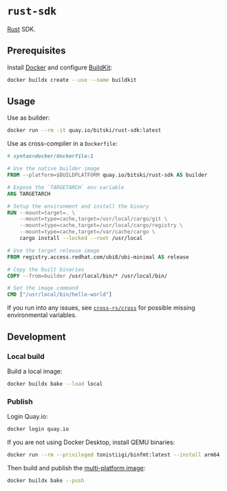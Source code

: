 # `rust-sdk`

[Rust][rust] SDK.

## Prerequisites

Install [Docker][docker] and configure [BuildKit][buildkit]:

```sh
docker buildx create --use --name buildkit
```

## Usage

Use as builder:

```sh
docker run --rm -it quay.io/bitski/rust-sdk:latest
```

Use as cross-compiler in a `Dockerfile`:

```dockerfile
# syntax=docker/dockerfile:1

# Use the native builder image
FROM --platform=$BUILDPLATFORM quay.io/bitski/rust-sdk AS builder

# Expose the `TARGETARCH` env variable
ARG TARGETARCH

# Setup the environment and install the binary
RUN --mount=target=. \
    --mount=type=cache,target=/usr/local/cargo/git \
    --mount=type=cache,target=/usr/local/cargo/registry \
    --mount=type=cache,target=/var/cache/cargo \
    cargo install --locked --root /usr/local

# Use the target release image
FROM registry.access.redhat.com/ubi8/ubi-minimal AS release

# Copy the built binaries
COPY --from=builder /usr/local/bin/* /usr/local/bin/

# Set the image command
CMD ["/usr/local/bin/hello-world"]
```

If you run into any issues, see [`cross-rs/cross`][cross] for possible missing
environmental variables.

## Development

### Local build

Build a local image:

```sh
docker buildx bake --load local
```

### Publish

Login Quay.io:

```sh
docker login quay.io
```

If you are not using Docker Desktop, install QEMU binaries:

```sh
docker run --rm --privileged tonistiigi/binfmt:latest --install arm64
```

Then build and publish the [multi-platform image][docker-multiplatform]:

```sh
docker buildx bake --push
```

[buildkit]: https://github.com/moby/buildkit
[cross]: https://github.com/cross-rs/cross
[docker-multiplatform]: https://docs.docker.com/build/buildx/multiplatform-images/
[docker]: https://www.docker.com/get-started/
[rust]: https://www.rust-lang.org
[ubi8]: https://catalog.redhat.com/software/containers/ubi8-minimal/5c64772edd19c77a158ea216
